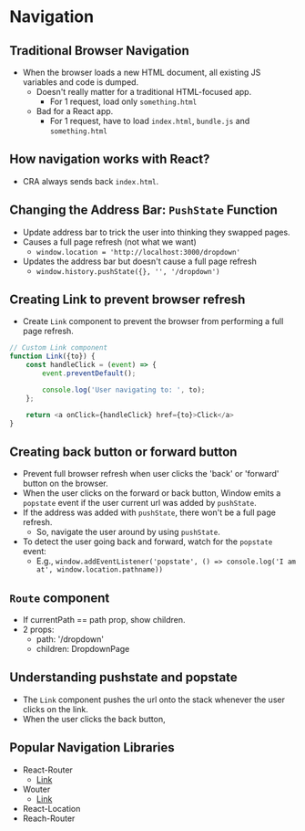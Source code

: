 # Navigation

## Traditional Browser Navigation

- When the browser loads a new HTML document, all existing JS variables and code is dumped.
    - Doesn't really matter for a traditional HTML-focused app.
        - For 1 request, load only `something.html`
    - Bad for a React app.
        - For 1 request, have to load `index.html`, `bundle.js` and `something.html`

## How navigation works with React?

- CRA always sends back `index.html`.

## Changing the Address Bar: `PushState` Function

- Update address bar to trick the user into thinking they swapped pages.
- Causes a full page refresh (not what we want)
    - `window.location = 'http://localhost:3000/dropdown'`
- Updates the address bar but doesn't cause a full page refresh
    - `window.history.pushState({}, '', '/dropdown')`

## Creating Link to prevent browser refresh

- Create `Link` component to prevent the browser from performing a full page refresh.

```js
// Custom Link component
function Link({to}) {
    const handleClick = (event) => {
        event.preventDefault();

        console.log('User navigating to: ', to);
    };

    return <a onClick={handleClick} href={to}>Click</a>
}
```

## Creating back button or forward button

- Prevent full browser refresh when user clicks the 'back' or 'forward' button on the browser.
- When the user clicks on the forward or back button, Window emits a `popstate` event if the user current url was added by `pushState`.
- If the address was added with `pushState`, there won't be a full page refresh.
    - So, navigate the user around by using `pushState`.
- To detect the user going back and forward, watch for the `popstate` event:
    - E.g., `window.addEventListener('popstate', () => console.log('I am at', window.location.pathname))`

## `Route` component

- If currentPath == path prop, show children.
- 2 props:
    - path: '/dropdown'
    - children: DropdownPage

## Understanding pushstate and popstate

- The `Link` component pushes the url onto the stack whenever the user clicks on the link.
- When the user clicks the back button, 

## Popular Navigation Libraries

- React-Router
    - [Link](https://reactrouter.com/en/main/start/tutorial)
- Wouter
    - [Link](https://github.com/molefrog/wouter)
- React-Location
- Reach-Router